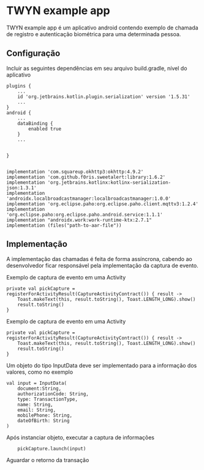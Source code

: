# TWYN example app

TWYN example app é um aplicativo android contendo exemplo de chamada de registro e autenticação biométrica para uma determinada pessoa.


## Configuração
Incluir as seguintes dependências em seu arquivo build.gradle, nível do aplicativo


```
plugins {
    ...
    id 'org.jetbrains.kotlin.plugin.serialization' version '1.5.31'
    ...
}
android {
    ...
    dataBinding {
        enabled true
    }
    ...


}


implementation 'com.squareup.okhttp3:okhttp:4.9.2'
implementation 'com.github.f0ris.sweetalert:library:1.6.2'
implementation 'org.jetbrains.kotlinx:kotlinx-serialization-json:1.3.1'
implementation 'androidx.localbroadcastmanager:localbroadcastmanager:1.0.0'
implementation 'org.eclipse.paho:org.eclipse.paho.client.mqttv3:1.2.4'
implementation 'org.eclipse.paho:org.eclipse.paho.android.service:1.1.1'
implementation "androidx.work:work-runtime-ktx:2.7.1"
implementation (files("path-to-aar-file"))
```

## Implementação
A implementação das chamadas é feita de forma assíncrona, cabendo ao desenvolvedor ficar responsável pela implementação da captura de evento.

Exemplo de captura de evento em uma Activity
```
private val pickCapture = registerForActivityResult(CaptureActivityContract()) { result ->
    Toast.makeText(this, result.toString(), Toast.LENGTH_LONG).show()
    result.toString()
}
```

Exemplo de captura de evento em uma Activity
```
private val pickCapture = registerForActivityResult(CaptureActivityContract()) { result ->
    Toast.makeText(this, result.toString(), Toast.LENGTH_LONG).show()
    result.toString()
}
```

Um objeto do tipo InputData deve ser implementado para a informação dos valores, como no exemplo

```
val input = InputData(
    document:String,
    authorizationCode: String,
    type: TransactionType,
    name: String,
    email: String,
    mobilePhone: String,
    dateOfBirth: String
)
```

Após instanciar objeto, executar a captura de informações
```
    pickCapture.launch(input)
```

Aguardar o retorno da transação